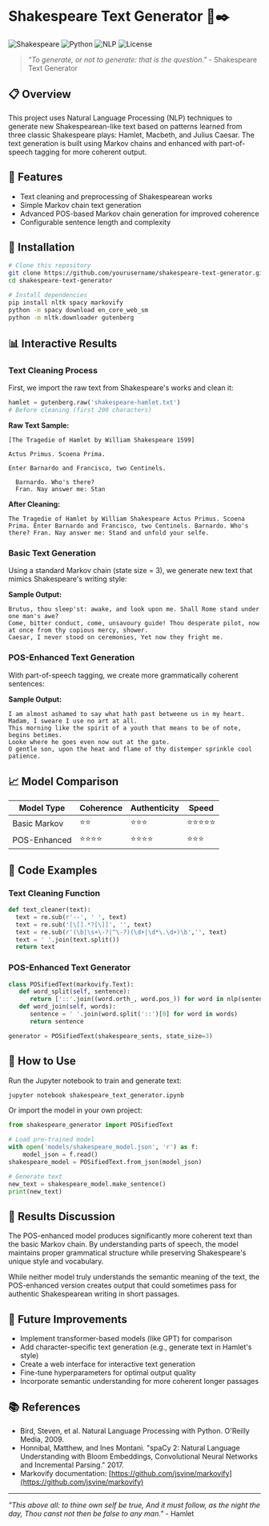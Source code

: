 # Shakespeare Text Generator 📜✒️

![Shakespeare](https://img.shields.io/badge/Shakespeare-Text%20Generation-blueviolet)
![Python](https://img.shields.io/badge/Python-3.7%2B-blue)
![NLP](https://img.shields.io/badge/NLP-Markov%20Chains-green)
![License](https://img.shields.io/badge/License-MIT-yellow)

> *"To generate, or not to generate: that is the question."* - Shakespeare Text Generator

## 📋 Overview

This project uses Natural Language Processing (NLP) techniques to generate new Shakespearean-like text based on patterns learned from three classic Shakespeare plays: Hamlet, Macbeth, and Julius Caesar. The text generation is built using Markov chains and enhanced with part-of-speech tagging for more coherent output.

## 🌟 Features

- Text cleaning and preprocessing of Shakespearean works
- Simple Markov chain text generation
- Advanced POS-based Markov chain generation for improved coherence
- Configurable sentence length and complexity

## 🔧 Installation

```bash
# Clone this repository
git clone https://github.com/yourusername/shakespeare-text-generator.git
cd shakespeare-text-generator

# Install dependencies
pip install nltk spacy markovify
python -m spacy download en_core_web_sm
python -m nltk.downloader gutenberg
```

## 📊 Interactive Results

### Text Cleaning Process

First, we import the raw text from Shakespeare's works and clean it:

```python
hamlet = gutenberg.raw('shakespeare-hamlet.txt')
# Before cleaning (first 200 characters)
```

**Raw Text Sample:**
```
[The Tragedie of Hamlet by William Shakespeare 1599]

Actus Primus. Scoena Prima.

Enter Barnardo and Francisco, two Centinels.

  Barnardo. Who's there?
  Fran. Nay answer me: Stan
```

**After Cleaning:**
```
The Tragedie of Hamlet by William Shakespeare Actus Primus. Scoena Prima. Enter Barnardo and Francisco, two Centinels. Barnardo. Who's there? Fran. Nay answer me: Stand and unfold your selfe.
```

### Basic Text Generation

Using a standard Markov chain (state size = 3), we generate new text that mimics Shakespeare's writing style:

**Sample Output:**
```
Brutus, thou sleep'st: awake, and look upon me. Shall Rome stand under one man's awe?
Come, bitter conduct, come, unsavoury guide! Thou desperate pilot, now at once from thy copious mercy, shower.
Caesar, I never stood on ceremonies, Yet now they fright me.
```

### POS-Enhanced Text Generation

With part-of-speech tagging, we create more grammatically coherent sentences:

**Sample Output:**
```
I am almost ashamed to say what hath past betweene us in my heart.
Madam, I sweare I use no art at all.
This morning like the spirit of a youth that means to be of note, begins betimes.
Looke where he goes even now out at the gate.
O gentle son, upon the heat and flame of thy distemper sprinkle cool patience.
```

## 📈 Model Comparison

| Model Type | Coherence | Authenticity | Speed |
|------------|-----------|--------------|-------|
| Basic Markov | ⭐⭐ | ⭐⭐⭐ | ⭐⭐⭐⭐⭐ |
| POS-Enhanced | ⭐⭐⭐⭐ | ⭐⭐⭐⭐ | ⭐⭐⭐ |

## 🧪 Code Examples

### Text Cleaning Function

```python
def text_cleaner(text):
  text = re.sub(r'--', ' ', text)
  text = re.sub('[\[].*?[\]]', '', text)
  text = re.sub(r'(\b|\s+\-?|^\-?)(\d+|\d*\.\d+)\b','', text)
  text = ' '.join(text.split())
  return text
```

### POS-Enhanced Text Generator

```python
class POSifiedText(markovify.Text):
   def word_split(self, sentence):
      return ['::'.join((word.orth_, word.pos_)) for word in nlp(sentence)]
   def word_join(self, words):
      sentence = ' '.join(word.split('::')[0] for word in words)
      return sentence

generator = POSifiedText(shakespeare_sents, state_size=3)
```

## 🚀 How to Use

Run the Jupyter notebook to train and generate text:

```bash
jupyter notebook shakespeare_text_generator.ipynb
```

Or import the model in your own project:

```python
from shakespeare_generator import POSifiedText

# Load pre-trained model
with open('models/shakespeare_model.json', 'r') as f:
    model_json = f.read()
shakespeare_model = POSifiedText.from_json(model_json)

# Generate text
new_text = shakespeare_model.make_sentence()
print(new_text)
```

## 📝 Results Discussion

The POS-enhanced model produces significantly more coherent text than the basic Markov chain. By understanding parts of speech, the model maintains proper grammatical structure while preserving Shakespeare's unique style and vocabulary.

While neither model truly understands the semantic meaning of the text, the POS-enhanced version creates output that could sometimes pass for authentic Shakespearean writing in short passages.

## 🔮 Future Improvements

- Implement transformer-based models (like GPT) for comparison
- Add character-specific text generation (e.g., generate text in Hamlet's style)
- Create a web interface for interactive text generation
- Fine-tune hyperparameters for optimal output quality
- Incorporate semantic understanding for more coherent longer passages

## 📚 References

- Bird, Steven, et al. Natural Language Processing with Python. O'Reilly Media, 2009.
- Honnibal, Matthew, and Ines Montani. "spaCy 2: Natural Language Understanding with Bloom Embeddings, Convolutional Neural Networks and Incremental Parsing." 2017.
- Markovify documentation: [https://github.com/jsvine/markovify](https://github.com/jsvine/markovify)

---

*"This above all: to thine own self be true, And it must follow, as the night the day, Thou canst not then be false to any man."* - Hamlet
